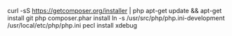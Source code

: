 curl -sS https://getcomposer.org/installer | php
apt-get update && apt-get install git
php composer.phar install
ln -s /usr/src/php/php.ini-development /usr/local/etc/php/php.ini
pecl install xdebug
